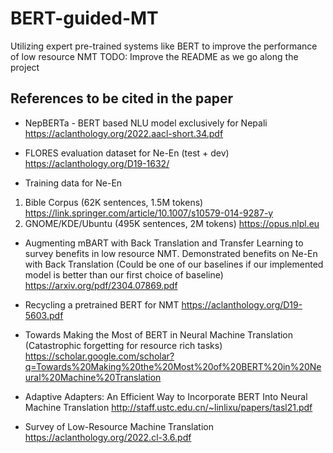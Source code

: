 # BERT-guided-MT
Utilizing expert pre-trained systems like BERT to improve the performance of low resource NMT
TODO: Improve the README as we go along the project

## References to be cited in the paper
- NepBERTa - BERT based NLU model exclusively for Nepali
https://aclanthology.org/2022.aacl-short.34.pdf

- FLORES evaluation dataset for Ne-En (test + dev)
https://aclanthology.org/D19-1632/

- Training data for Ne-En
1) Bible Corpus (62K sentences, 1.5M tokens) https://link.springer.com/article/10.1007/s10579-014-9287-y
2) GNOME/KDE/Ubuntu (495K sentences, 2M tokens) https://opus.nlpl.eu

- Augmenting mBART with Back Translation and Transfer Learning to survey benefits in low resource NMT. Demonstrated benefits on Ne-En with Back Translation (Could be one of our baselines if our implemented model is better than our first choice of baseline)
https://arxiv.org/pdf/2304.07869.pdf

- Recycling a pretrained BERT for NMT https://aclanthology.org/D19-5603.pdf

- Towards Making the Most of BERT in Neural Machine Translation (Catastrophic forgetting for resource rich tasks) https://scholar.google.com/scholar?q=Towards%20Making%20the%20Most%20of%20BERT%20in%20Neural%20Machine%20Translation

- Adaptive Adapters: An Efficient Way to Incorporate BERT Into Neural Machine Translation
http://staff.ustc.edu.cn/~linlixu/papers/tasl21.pdf

- Survey of Low-Resource Machine Translation
https://aclanthology.org/2022.cl-3.6.pdf
